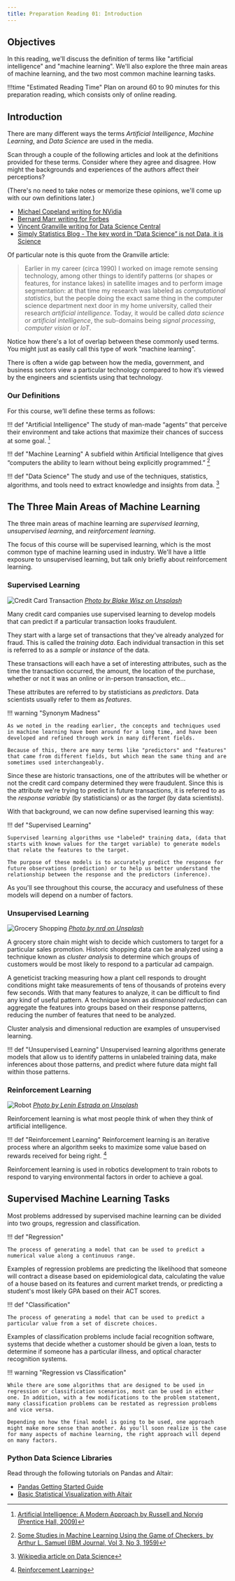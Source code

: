 ```yaml
---
title: Preparation Reading 01: Introduction
---
```


## Objectives

In this reading, we'll discuss the definition of terms like "artificial intelligence" and "machine learning". We'll also explore the three main areas of machine learning, and the two most common machine learning tasks.

!!!time "Estimated Reading Time"
	Plan on around 60 to 90 minutes for this preparation reading, which consists only of online reading.

## Introduction

There are many different ways the terms *Artificial Intelligence*, *Machine Learning*, and *Data Science* are used in the media.

Scan through a couple of the following articles and look at the definitions provided for these terms. Consider where they agree and disagree. How might the backgrounds and experiences of the authors affect their perceptions?

(There's no need to take notes or memorize these opinions, we'll come up with our own definitions later.)

- [Michael Copeland writing for NVidia](https://blogs.nvidia.com/blog/2016/07/29/whats-difference-artificial-intelligence-machine-learning-deep-learning-ai/)
- [Bernard Marr writing for Forbes](https://www.forbes.com/sites/bernardmarr/2016/12/08/what-is-the-difference-between-deep-learning-machine-learning-and-ai/#78654ee526cf)
- [Vincent Granville writing for Data Science Central](http://www.datasciencecentral.com/profiles/blogs/difference-between-machine-learning-data-science-ai-deep-learning)
- [Simply Statistics Blog - The key word in “Data Science” is not Data, it is Science](http://simplystatistics.org/2013/12/12/the-key-word-in-data-science-is-not-data-it-is-science/)

Of particular note is this quote from the Granville article:

> Earlier in my career (circa 1990) I worked on image remote sensing technology, among other things to identify patterns (or shapes or features, for instance lakes) in satellite images and to perform image segmentation: at that time my research was labeled as *computational statistics*, but the people doing the exact same thing in the computer science department next door in my home university, called their research *artificial intelligence*. Today, it would be called *data science* or *artificial intelligence*, the sub-domains being *signal processing*, *computer vision* or *IoT*.

Notice how there's a lot of overlap between these commonly used terms. You might just as easily call this type of work "machine learning". 

There is often a wide gap between how the media, government, and business sectors view a particular technology compared to how it’s viewed by the engineers and scientists using that technology.

### Our Definitions

For this course, we’ll define these terms as follows:

!!! def "Artificial Intelligence"
	The study of man-made “agents” that perceive their environment and take actions that maximize their chances of success at some goal. [^1]

!!! def "Machine Learning"
	A subfield within Artificial Intelligence that gives “computers the ability to learn without being explicitly programmed.” [^2]

!!! def "Data Science"
	The study and use of the techniques, statistics, algorithms, and tools need to extract knowledge and insights from data. [^3]

## The Three Main Areas of Machine Learning

The three main areas of machine learning are *supervised learning*, *unsupervised learning*, and *reinforcement learning*. 

The focus of this course will be supervised learning, which is the most common type of machine learning used in industry. We'll have a little exposure to unsupervised learning, but talk only briefly about reinforcement learning.

### Supervised Learning

![Credit Card Transaction]({{URLROOT}}/shared/img/cc.jpg)
*[Photo by Blake Wisz on Unsplash](https://unsplash.com/photos/q3o_8MteFM0)*

Many credit card companies use supervised learning to develop models that can predict if a particular transaction looks fraudulent. 

They start with a large set of transactions that they've already analyzed for fraud. This is called the *training data*. Each individual transaction in this set is referred to as a *sample* or *instance* of the data.

These transactions will each have a set of interesting attributes, such as the time the transaction occurred, the amount, the location of the purchase, whether or not it was an online or in-person transaction, etc... 

These attributes are referred to by statisticians as *predictors*. Data scientists usually refer to them as *features*.

!!! warning "Synonym Madness"
	
	As we noted in the reading earlier, the concepts and techniques used in machine learning have been around for a long time, and have been developed and refined through work in many different fields. 

	Because of this, there are many terms like "predictors" and "features" that came from different fields, but which mean the same thing and are sometimes used interchangeably.

Since these are historic transactions, one of the attributes will be whether or not the credit card company determined they were fraudulent. Since this is the attribute we're trying to predict in future transactions, it is referred to as the *response variable* (by statisticians) or as the *target* (by data scientists).

With that background, we can now define supervised learning this way:

!!! def "Supervised Learning"

	Supervised learning algorithms use *labeled* training data, (data that starts with known values for the target variable) to generate models that relate the features to the target. 

	The purpose of these models is to accurately predict the response for future observations (prediction) or to help us better understand the relationship between the response and the predictors (inference). 

As you'll see throughout this course, the accuracy and usefulness of these models will depend on a number of factors.

### Unsupervised Learning
![Grocery Shopping]({{URLROOT}}/shared/img/grocery.jpg)
*[Photo by nrd on Unsplash](https://unsplash.com/photos/D6Tu_L3chLE)*

A grocery store chain might wish to decide which customers to target for a particular sales promotion. Historic shopping data can be analyzed using a technique known as *cluster analysis* to determine which groups of customers would be most likely to respond to a particular ad campaign.

A geneticist tracking measuring how a plant cell responds to drought conditions might take measurements of tens of thousands of proteins every few seconds. With that many features to analyze, it can be difficult to find any kind of useful pattern. A technique known as *dimensional reduction* can aggregate the features into groups based on their response patterns, reducing the number of features that need to be analyzed.

Cluster analysis and dimensional reduction are examples of unsupervised learning.

!!! def "Unsupervised Learning"
	Unsupervised learning algorithms generate models that allow us to identify patterns in unlabeled training data, make inferences about those patterns, and predict where future data might fall within those patterns. 

### Reinforcement Learning
![Robot]({{URLROOT}}/shared/img/robot.jpg)
*[Photo by Lenin Estrada on Unsplash](https://unsplash.com/photos/OI1ToozsKBw)*

Reinforcement learning is what most people think of when they think of artificial intelligence. 

!!! def "Reinforcement Learning"
	Reinforcement learning is an iterative process where an algorithm seeks to maximize some value based on rewards received for being right. [^4]

Reinforcement learning is used in robotics development to train robots to respond to varying environmental factors in order to achieve a goal. 

## Supervised Machine Learning Tasks

Most problems addressed by supervised machine learning can be divided into two groups, regression and classification.

!!! def "Regression"

	The process of generating a model that can be used to predict a numerical value along a continuous range.

Examples of regression problems are predicting the likelihood that someone will contract a disease based on epidemiological data, calculating the value of a house based on its features and current market trends, or predicting a student's most likely GPA based on their ACT scores.

!!! def "Classification"

	The process of generating a model that can be used to predict a particular value from a set of discrete choices.

Examples of classification problems include facial recognition software, systems that decide whether a customer should be given a loan, tests to determine if someone has a particular illness, and optical character recognition systems.

!!! warning "Regression vs Classification"

	While there are some algorithms that are designed to be used in regression or classification scenarios, most can be used in either one. In addition, with a few modifications to the problem statement, many classification problems can be restated as regression problems and vice versa.

	Depending on how the final model is going to be used, one approach might make more sense than another. As you'll soon realize is the case for many aspects of machine learning, the right approach will depend on many factors.

### Python Data Science Libraries

Read through the following tutorials on Pandas and Altair:

* [Pandas Getting Started Guide](https://pandas.pydata.org/docs/getting_started/intro_tutorials/index.html)
* [Basic Statistical Visualization with Altair](https://altair-viz.github.io/getting_started/starting.html)

[^1]: [Artificial Intelligence: A Modern Approach by Russell and Norvig (Prentice Hall, 2009)](http://aima.cs.berkeley.edu/)

[^2]: [Some Studies in Machine Learning Using the Game of Checkers, by Arthur L. Samuel (IBM Journal, Vol 3, No 3, 1959)](http://citeseerx.ist.psu.edu/viewdoc/download?doi=10.1.1.368.2254&rep=rep1&type=pdf)

[^3]: [Wikipedia article on Data Science](https://en.wikipedia.org/wiki/Data_science)

[^4]: [Reinforcement Learning](https://www.sciencedirect.com/topics/neuroscience/reinforcement-learning)
